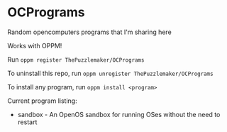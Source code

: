 # OCPrograms
Random opencomputers programs that I'm sharing here

Works with OPPM!

Run `oppm register ThePuzzlemaker/OCPrograms`

To uninstall this repo, run `oppm unregister ThePuzzlemaker/OCPrograms`

To install any program, run `oppm install <program>`

Current program listing:

- sandbox - An OpenOS sandbox for running OSes without the need to restart